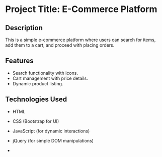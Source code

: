 # Project Title: E-Commerce Platform

## Description
This is a simple e-commerce platform where users can search for items, add them to a cart, and proceed with placing orders.

## Features
- Search functionality with icons.
- Cart management with price details.
- Dynamic product listing.

## Technologies Used
- HTML
- CSS (Bootstrap for UI)
- JavaScript (for dynamic interactions)
- jQuery (for simple DOM manipulations)

- 

